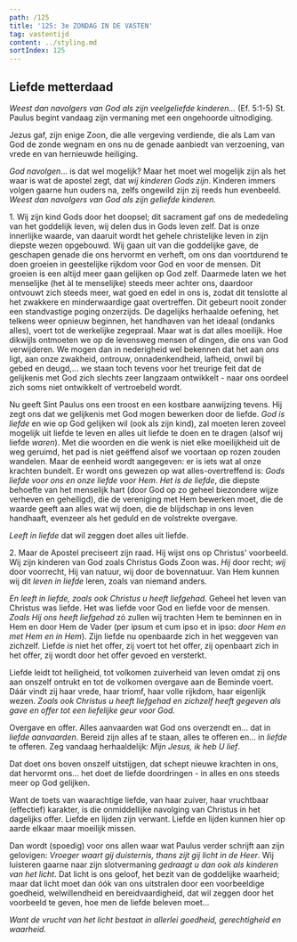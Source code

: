 ```yaml
---
path: /125
title: '125: 3e ZONDAG IN DE VASTEN'
tag: vastentijd
content: ../styling.md
sortIndex: 125
---
```


## Liefde metterdaad

_Weest dan navolgers van God als zijn veelgeliefde kinderen..._ (Ef. 5:1-5) St. Paulus begint vandaag zijn vermaning met een ongehoorde uitnodiging.

Jezus gaf, zijn enige Zoon, die alle vergeving verdiende, die als Lam van God de zonde wegnam en ons nu de genade aanbiedt van verzoening, van vrede en van hernieuwde heiliging.

_God navolgen_... is dat wel mogelijk? Maar het moet wel mogelijk zijn als het waar is wat de apostel zegt, dat _wij kinderen Gods zijn_. Kinderen immers volgen gaarne hun ouders na, zelfs ongewild zijn zij reeds hun evenbeeld. _Weest dan navolgers van God als zijn geliefde kinderen._

1\. Wij zijn kind Gods door het doopsel; dit sacrament gaf ons de mededeling van het goddelijk leven, wij delen dus in Gods leven zelf. Dat is onze innerlijke waarde, van daaruit wordt het gehele christelijke leven in zijn diepste wezen opgebouwd. Wij gaan uit van die goddelijke gave, de geschapen genade die ons hervormt en verheft, om ons dan voortdurend te doen groeien in geestelijke rijkdom voor God en voor de mensen. Dit groeien is een altijd meer gaan gelijken op God zelf. Daarmede laten we het menselijke (het àl te menselijke) steeds meer achter ons, daardoor ontvouwt zich steeds meer, wat goed en edel in ons is, zodat dit tenslotte al het zwakkere en minderwaardige gaat overtreffen. Dit gebeurt nooit zonder een standvastige poging onzerzijds. De dagelijks herhaalde oefening, het telkens weer opnieuw beginnen, het handhaven van het ideaal (ondanks alles), voert tot de werkelijke zegepraal. Maar wat is dat alles moeilijk. Hoe dikwijls ontmoeten we op de levensweg mensen of dingen, die ons van God verwijderen. We mogen dan in nederigheid wel bekennen dat het aan _ons_ ligt, aan onze zwakheid, ontrouw, onnadenkendheid, lafheid, onwil bij gebed en deugd,... we staan toch tevens voor het treurige feit dat de gelijkenis met God zich slechts zeer langzaam ontwikkelt - naar ons oordeel zich soms niet ontwikkelt of vertroebeld wordt.

Nu geeft Sint Paulus ons een troost en een kostbare aanwijzing tevens. Hij zegt ons dat we gelijkenis met God mogen bewerken door de liefde. _God is liefde_ en wie op God gelijken wil (ook als zijn kind), zal moeten leren zoveel mogelijk uit liefde te leven en alles uit liefde te doen en te dragen (alsof wij liefde _waren_). Met die woorden en die wenk is niet elke moeilijkheid uit de weg geruimd, het pad is niet geëffend alsof we voortaan op rozen zouden wandelen. Maar de eenheid wordt aangegeven: er is iets wat al onze krachten bundelt. Er wordt ons gewezen op wat alles-overtreffend is: _Gods liefde voor ons en onze liefde voor Hem_. _Het is de liefde_, die diepste behoefte van het menselijk hart (door God op zo geheel biezondere wijze verheven en geheiligd), die de vereniging met Hem bewerken moet, die de waarde geeft aan alles wat wij doen, die de blijdschap in ons leven handhaaft, evenzeer als het geduld en de volstrekte overgave.

_Leeft in liefde_ dat wil zeggen doet alles uit liefde.

2\. Maar de Apostel preciseert zijn raad. Hij wijst ons op Christus' voorbeeld. Wij zijn kinderen van God zoals Christus Gods Zoon was. _Hij_ door recht; _wij_ door voorrecht, Hij van natuur, wij door de bovennatuur. Van Hem kunnen wij dit _leven in liefde_ leren, zoals van niemand anders.

_En leeft in liefde, zoals ook Christus u heeft liefgehad._ Geheel het leven van Christus was liefde. Het was liefde voor God en liefde voor de mensen. _Zoals Hij ons heeft liefgehad_ zó zullen wij trachten Hem te beminnen en in Hem en door Hem de Vader (per ipsum et cum ipso et in ipso: _door Hem en met Hem en in Hem_). Zijn liefde nu openbaarde zich in het weggeven van zichzelf. Liefde _is_ niet het offer, zij voert tot het offer, zij openbaart zich in het offer, zij wordt door het offer gevoed en versterkt.

Liefde leidt tot heiligheid, tot volkomen zuiverheid van leven omdat zij ons aan onszelf ontrukt en tot de volkomen overgave aan de Beminde voert. Dáár vindt zij haar vrede, haar triomf, haar volle rijkdom, haar eigenlijk wezen. _Zoals ook Christus u heeft liefgehad en zichzelf heeft gegeven als gave en offer tot een liefelijke geur voor God._

Overgave en offer. Alles aanvaarden wat God ons overzendt en... dat in _liefde aanvaarden_. Bereid zijn alles af te staan, alles te offeren en... in _liefde_ te offeren. Zeg vandaag herhaaldelijk: _Mijn Jesus, ik heb U lief_.

Dat doet ons boven onszelf uitstijgen, dat schept nieuwe krachten in ons, dat hervormt ons... het doet de liefde doordringen - in alles en ons steeds meer op God gelijken.

Want de toets van waarachtige liefde, van haar zuiver, haar vruchtbaar (effectief) karakter, is die onmiddellijke navolging van Christus in het dagelijks offer. Liefde en lijden zijn verwant. Liefde en lijden kunnen hier op aarde elkaar maar moeilijk missen.

Dan wordt (spoedig) voor ons allen waar wat Paulus verder schrijft aan zijn gelovigen: _Vroeger waart gij duisternis, thans zijt gij licht in de Heer_. Wij luisteren gaarne naar zijn slotvermaning _gedraagt u dan ook als kinderen van het licht_. Dat licht is ons geloof, het bezit van de goddelijke waarheid; maar dat licht moet dan óók van ons uitstralen door een voorbeeldige goedheid, welwillendheid en bereidvaardigheid, dat wil zeggen door het voorbeeld te geven, hoe men de liefde beleven moet...

_Want de vrucht van het licht bestaat in allerlei goedheid, gerechtigheid en waarheid._
